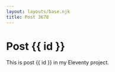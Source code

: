 ```yaml
---
layout: layouts/base.njk
title: Post 3678
---
```


# Post {{ id }}

This is post {{ id }} in my Eleventy project.
